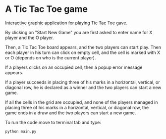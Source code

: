 # A Tic Tac Toe game

Interactive graphic application for playing Tic Tac Toe gave. 

By clicking on "Start New Game" you are first asked to enter name for X player and the O player. 

Then, a Tic Tac Toe board appears, and the two players can start play. Then each player in his turn can click on empty cell, and the cell is marked with X or O (depends on who is the current player).

If a players clicks on an occupied cell, then a popup error message appears.

If a player succeeds in placing three of his marks in a horizontal, vertical, or diagonal row, he is declared as a winner and the two players can start a new game.

If all the cells in the grid are occupied, and none of the players managed in placing three of his marks in a horizontal, vertical, or diagonal row, the game ends in a draw and the two players can start a new game.

To run the code move to terminal tab and type:

    python main.py